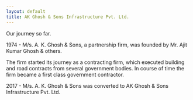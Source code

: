 ```yaml
---
layout: default
title: AK Ghosh & Sons Infrastructure Pvt. Ltd.
---
```


Our journey so far.

1974 - M/s. A. K. Ghosh & Sons, a partnership firm, was founded by Mr. Ajit Kumar Ghosh & others. 

The firm started its journey as a contracting firm, which executed building and road contracts from several government bodies. In course of time the firm became a first class government contractor.

2017 - M/s. A. K. Ghosh & Sons was converted to AK Ghosh & Sons Infrastructure Pvt. Ltd.
